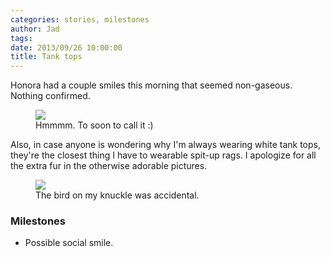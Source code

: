 ```yaml
---
categories: stories, milestones 
author: Jad
tags: 
date: 2013/09/26 10:00:00
title: Tank tops
---
```

Honora had a couple smiles this morning that seemed non-gaseous.  Nothing confirmed. 

<figure>
<img src="/img/2013/09/26/img_3860_medium.jpg" />
<figcaption>Hmmmm.  To soon to call it :)</figcaption>
</figure>

Also, in case anyone is wondering why I'm always wearing white tank tops, they're the closest thing I have to wearable spit-up rags.  I apologize for all the extra fur in the otherwise adorable pictures.

<figure>
<img src="/img/2013/09/26/img_3829_medium.jpg" />
<figcaption>The bird on my knuckle was accidental.</figcaption>
</figure>


### Milestones
* Possible social smile.